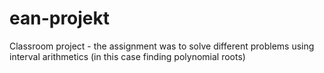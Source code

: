 # ean-projekt
Classroom project - the assignment was to solve different problems using interval arithmetics (in this case finding polynomial roots)
